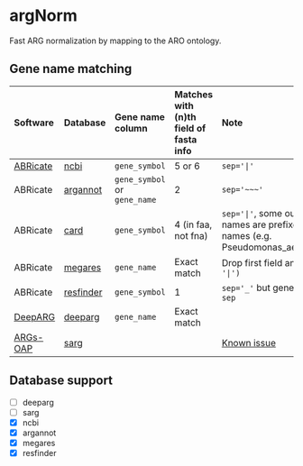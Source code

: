 # argNorm

Fast ARG normalization by mapping to the ARO ontology.

## Gene name matching

|Software|Database|Gene name column|Matches with (n)th field of fasta info|Note|
|:-------|:-------|:---------------|:-------------------------------------|:---|
|[ABRicate](https://github.com/tseemann/abricate)|[ncbi](https://ftp.ncbi.nlm.nih.gov/pathogen/Antimicrobial_resistance/AMRFinderPlus/database/latest/AMRProt)|`gene_symbol`|5 or 6|`sep='\|'` |
|ABRicate|[argannot](https://github.com/tseemann/abricate/tree/master/db/argannot)|`gene_symbol` or `gene_name`|2|`sep='~~~'`|
|ABRicate|[card](http://dbs/card.tar.bz2%20https://card.mcmaster.ca/latest/data)|`gene_symbol`|4 (in faa, not fna) |`sep='\|'`, some output gene names are prefixed by taxonomy names (e.g. Pseudomonas_aeruginosa_emrE)|
|ABRicate|[megares](https://github.com/tseemann/abricate/tree/master/db/megares)|`gene_name`|Exact match|Drop first field and `replace(':', '\|')`|
|ABRicate|[resfinder](https://bitbucket.org/genomicepidemiology/resfinder_db)|`gene_symbol`|1|`sep='_'` but gene name contains `sep`|
|[DeepARG](https://bitbucket.org/gusphdproj/deeparg-largerepo/src/master/)|[deeparg](https://bitbucket.org/gusphdproj/deeparg-largerepo/src/master/database/v2/features.fasta)|`gene_name`|Exact match||
|[ARGs-OAP](https://github.com/biofuture/Ublastx_stageone)|[sarg](https://smile.hku.hk/SARGs/static/images/Ublastx_stageone2.3.tar.gz)|||[Known issue](https://github.com/AdeBC/quick_amr_db_harmonisation/issues/2)|

## Database support

- [ ] deeparg
- [ ] sarg
- [x] ncbi
- [x] argannot
- [x] megares
- [x] resfinder